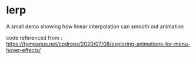 # lerp
A small demo showing how linear interpolation can smooth out animation


code referenced from : https://tympanus.net/codrops/2020/07/08/exploring-animations-for-menu-hover-effects/


